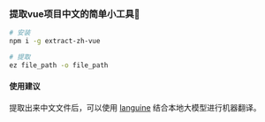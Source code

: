 ### 提取vue项目中文的简单小工具🔧

```sh
# 安装
npm i -g extract-zh-vue

# 提取
ez file_path -o file_path
```

#### 使用建议

提取出来中文文件后，可以使用 [languine](https://languine.ai/en) 结合本地大模型进行机器翻译。
